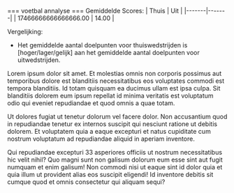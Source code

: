 === voetbal annalyse ===
Gemiddelde Scores:
| Thuis | Uit   |
|-------|-------|
| 17466666666666666.00  | 14.00  |

Vergelijking:
- Het gemiddelde aantal doelpunten voor thuiswedstrijden is [hoger/lager/gelijk] aan het gemiddelde aantal doelpunten voor uitwedstrijden.


Lorem ipsum dolor sit amet. Et molestias omnis non corporis possimus aut temporibus dolore est blanditiis necessitatibus eos voluptates commodi est tempora blanditiis. Id totam quisquam ea ducimus ullam est ipsa culpa. Sit blanditiis dolorem eum ipsum repellat id minima veritatis est voluptatum odio qui eveniet repudiandae et quod omnis a quae totam.

Ut dolores fugiat ut tenetur dolorum vel facere dolor. Non accusantium quod in repudiandae tenetur ex internos suscipit qui nesciunt ratione ut debitis dolorem. Et voluptatem quia a eaque excepturi et natus cupiditate cum nostrum voluptatum ad repudiandae aliquid in aperiam inventore.

Qui repudiandae excepturi 33 asperiores officiis ut nostrum necessitatibus hic velit nihil? Quo magni sunt non galisum dolorum eum esse sint aut fugit numquam et enim galisum! Non commodi nisi ut eaque sint id dolor quia et quia illum ut provident alias eos suscipit eligendi! Id inventore debitis sit cumque quod et omnis consectetur qui aliquam sequi?
